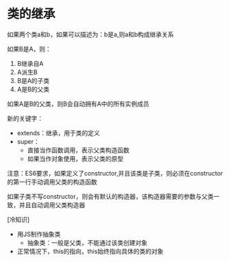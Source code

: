 # 类的继承

如果两个类a和b，如果可以描述为：b是a,则a和b构成继承关系

如果B是A，则：

1. B继承自A
2. A派生B
3. B是A的子类
4. A是B的父类

如果A是B的父类，则B会自动拥有A中的所有实例成员


新的关键字：

- extends：继承，用于类的定义
- super：
  - 直接当作函数调用，表示父类构造函数
  - 如果当作对象使用，表示父类的原型


注意：ES6要求，如果定义了constructor,并且该类是子类，则必须在constructor的第一行手动调用父类的构造函数

如果子类不写constructor，则会有默认的构造器，该构造器需要的参数与父类一致，并且自动调用父类构造器



[冷知识]

- 用JS制作抽象类
  - 抽象类：一般是父类，不能通过该类创建对象                       
- 正常情况下，this的指向，this始终指向具体的类的对象 